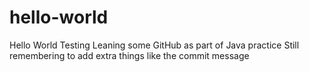 # hello-world
Hello World Testing
Leaning some GitHub as part of Java practice
Still remembering to add extra things like the commit message
